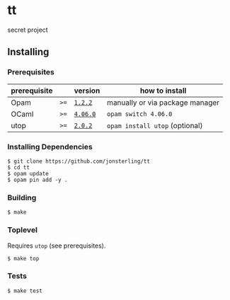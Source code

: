 # tt

secret project

## Installing

### Prerequisites

| prerequisite |      | version                                                        | how to install                  |
| ------------ | ---- | :------------------------------------------------------------- | ------------------------------- |
| Opam         | `>=` | [`1.2.2`](https://github.com/ocaml/opam/releases/tag/1.2.2)    | manually or via package manager |
| OCaml        | `>=` | [`4.06.0`](https://github.com/ocaml/ocaml/releases/tag/4.06.0) | `opam switch 4.06.0`            |
| utop         | `>=` | [`2.0.2`](https://github.com/diml/utop/releases/tag/2.0.2)     | `opam install utop` (optional)  |

### Installing Dependencies

```
$ git clone https://github.com/jonsterling/tt
$ cd tt
$ opam update
$ opam pin add -y .
```

### Building

```
$ make
```

### Toplevel

Requires `utop` (see prerequisites).

```
$ make top
```

### Tests

```
$ make test
```

